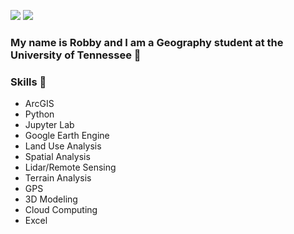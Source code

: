 ![](https://img.shields.io/github/followers/rlape2?style=social)
[![](https://img.shields.io/badge/Robby's-LinkedIn-blue)](https://www.linkedin.com/in/robby-lape/)

### My name is Robby and I am a Geography student at the University of Tennessee 📙

### Skills 🧰
* ArcGIS  
* Python 
* Jupyter Lab
* Google Earth Engine
* Land Use Analysis 
* Spatial Analysis 
* Lidar/Remote Sensing 
* Terrain Analysis
* GPS 
* 3D Modeling 
* Cloud Computing
* Excel


<!--
**rlape2/rlape2** is a ✨ _special_ ✨ repository because its `README.md` (this file) appears on your GitHub profile.

Here are some ideas to get you started:

- 🔭 I’m currently working on ...
- 🌱 I’m currently learning ...
- 👯 I’m looking to collaborate on ...
- 🤔 I’m looking for help with ...
- 💬 Ask me about ...
- 📫 How to reach me: ...
- 😄 Pronouns: ...
- ⚡ Fun fact: ...
-->

